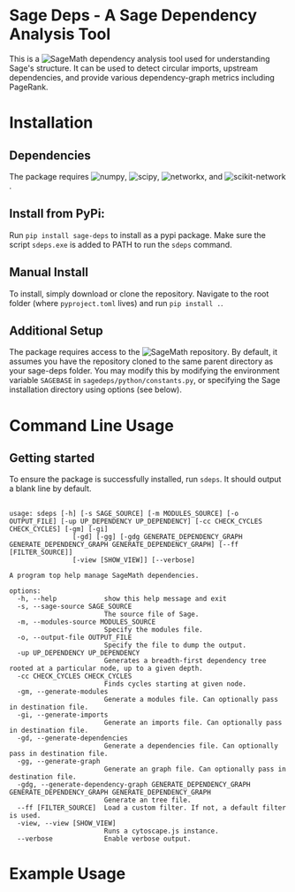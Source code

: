 # Sage Deps - A Sage Dependency Analysis Tool

This is a ![SageMath](https://www.sagemath.org/) dependency analysis tool used for understanding Sage's structure. It can be used to detect circular imports, upstream dependencies, and provide various dependency-graph metrics including PageRank.

# Installation

## Dependencies
The package requires ![numpy](https://numpy.org/), ![scipy](https://scipy.org/), ![networkx](https://networkx.org/), and ![scikit-network](https://pypi.org/project/scikit-network/).

## Install from PyPi:
Run `pip install sage-deps` to install as a pypi package. Make sure the script `sdeps.exe` is added to PATH to run the `sdeps` command.

## Manual Install
To install, simply download or clone the repository. Navigate to the root folder (where `pyproject.toml` lives) and run `pip install .`.

## Additional Setup

The package requires access to the ![SageMath repository](https://github.com/sagemath/sage). By default, it assumes you have the repository cloned to the same parent directory as your sage-deps folder. You may modify this by modifying the environment variable `SAGEBASE` in `sagedeps/python/constants.py`, or specifying the Sage installation directory using options (see below).


# Command Line Usage

## Getting started

To ensure the package is successfully installed, run `sdeps`. It should output a blank line by default.



## 

```
usage: sdeps [-h] [-s SAGE_SOURCE] [-m MODULES_SOURCE] [-o OUTPUT_FILE] [-up UP_DEPENDENCY UP_DEPENDENCY] [-cc CHECK_CYCLES CHECK_CYCLES] [-gm] [-gi]
                [-gd] [-gg] [-gdg GENERATE_DEPENDENCY_GRAPH GENERATE_DEPENDENCY_GRAPH GENERATE_DEPENDENCY_GRAPH] [--ff [FILTER_SOURCE]]
                [-view [SHOW_VIEW]] [--verbose]

A program top help manage SageMath dependencies.

options:
  -h, --help            show this help message and exit
  -s, --sage-source SAGE_SOURCE
                        The source file of Sage.
  -m, --modules-source MODULES_SOURCE
                        Specify the modules file.
  -o, --output-file OUTPUT_FILE
                        Specify the file to dump the output.
  -up UP_DEPENDENCY UP_DEPENDENCY
                        Generates a breadth-first dependency tree rooted at a particular node, up to a given depth.
  -cc CHECK_CYCLES CHECK_CYCLES
                        Finds cycles starting at given node.
  -gm, --generate-modules
                        Generate a modules file. Can optionally pass in destination file.
  -gi, --generate-imports
                        Generate an imports file. Can optionally pass in destination file.
  -gd, --generate-dependencies
                        Generate a dependencies file. Can optionally pass in destination file.
  -gg, --generate-graph
                        Generate an graph file. Can optionally pass in destination file.
  -gdg, --generate-dependency-graph GENERATE_DEPENDENCY_GRAPH GENERATE_DEPENDENCY_GRAPH GENERATE_DEPENDENCY_GRAPH
                        Generate an tree file.
  --ff [FILTER_SOURCE]  Load a custom filter. If not, a default filter is used.
  -view, --view [SHOW_VIEW]
                        Runs a cytoscape.js instance.
  --verbose             Enable verbose output.
```

# Example Usage

